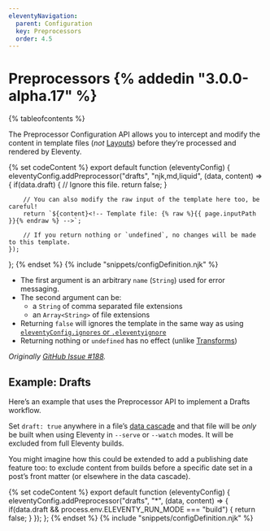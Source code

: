 ```yaml
---
eleventyNavigation:
  parent: Configuration
  key: Preprocessors
  order: 4.5
---
```


# Preprocessors {% addedin "3.0.0-alpha.17" %}

{% tableofcontents %}

The Preprocessor Configuration API allows you to intercept and modify the content in template files (_not_ [Layouts](/docs/layouts.md)) before they’re processed and rendered by Eleventy.

{% set codeContent %}
export default function (eleventyConfig) {
  eleventyConfig.addPreprocessor("drafts", "njk,md,liquid", (data, content) => {
		if(data.draft) {
			// Ignore this file.
			return false;
		}

		// You can also modify the raw input of the template here too, be careful!
		return `${content}<!-- Template file: {% raw %}{{ page.inputPath }}{% endraw %} -->`;

		// If you return nothing or `undefined`, no changes will be made to this template.
	});
};
{% endset %}
{% include "snippets/configDefinition.njk" %}

* The first argument is an arbitrary `name` (`String`) used for error messaging.
* The second argument can be:
	* a `String` of comma separated file extensions
	* an `Array<String>` of file extensions
* Returning `false` will ignores the template in the same way as using [`eleventyConfig.ignores` or `.eleventyignore`](/docs/ignores.md)
* Returning nothing or `undefined` has no effect (unlike [Transforms](/docs/transforms.md))

_Originally [GitHub Issue #188](https://github.com/11ty/eleventy/issues/188#issuecomment-2224060755)._

## Example: Drafts

Here’s an example that uses the Preprocessor API to implement a Drafts workflow.

Set `draft: true` anywhere in a file’s [data cascade](/docs/data-cascade/) and that file will be _only_ be built when using Eleventy in `--serve` or `--watch` modes. It will be excluded from full Eleventy builds.

You might imagine how this could be extended to add a publishing date feature too: to exclude content from builds before a specific date set in a post’s front matter (or elsewhere in the data cascade).

{% set codeContent %}
export default function (eleventyConfig) {
  eleventyConfig.addPreprocessor("drafts", "*", (data, content) => {
		if(data.draft && process.env.ELEVENTY_RUN_MODE === "build") {
			return false;
		}
	});
};
{% endset %}
{% include "snippets/configDefinition.njk" %}